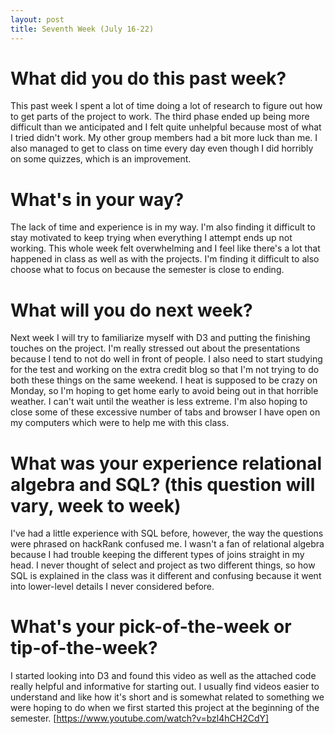 ```yaml
---
layout: post
title: Seventh Week (July 16-22) 
---
```


# What did you do this past week?
This past week I spent a lot of time doing a lot of research to figure out how to get parts of the project to work. The third phase ended up being more difficult than we anticipated and I felt quite unhelpful because most of what I tried didn't work. My other group members had a bit more luck than me. I also managed to get to class on time every day even though I did horribly on some quizzes, which is an improvement. 

# What's in your way?
The lack of time and experience is in my way. I'm also finding it difficult to stay motivated to keep trying when everything I attempt ends up not working. This whole week felt overwhelming and I feel like there's a lot that happened in class as well as with the projects. I'm finding it difficult to also choose what to focus on because the semester is close to ending. 

# What will you do next week?
Next week I will try to familiarize myself with D3 and putting the finishing touches on the project. I'm really stressed out about the presentations because I tend to not do well in front of people. I also need to start studying for the test and working on the extra credit blog so that I'm not trying to do both these things on the same weekend. I heat is supposed to be crazy on Monday, so I'm hoping to get home early to avoid being out in that horrible weather. I can't wait until the weather is less extreme.  I'm also hoping to close some of these excessive number of tabs and browser I have open on my computers which were to help me with this class.  

# What was your experience relational algebra and SQL? (this question will vary, week to week)
I've had a little experience with SQL before, however, the way the questions were phrased on hackRank confused me. I wasn't a fan of relational algebra because I had trouble keeping the different types of joins straight in my head. I never thought of select and project as two different things, so how SQL is explained in the class was it different and confusing because it went into lower-level details I never considered before. 

# What's your pick-of-the-week or tip-of-the-week? 
I started looking into D3 and found this video as well as the attached code really helpful and informative for starting out. I usually find videos easier to understand and like how it's short and is somewhat related to something we were hoping to do when we first started this project at the beginning of the semester.  [https://www.youtube.com/watch?v=bzl4hCH2CdY] 

